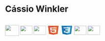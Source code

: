 <h1>Cássio Winkler</h1>



<div style="display: inline_block"><br>
 <img align="center" height="35" width="45" src="https://logodownload.org/wp-content/uploads/2019/12/totvs-logo.png">
 <img align="center" height="30" width="40" src="https://cdn.jsdelivr.net/gh/devicons/devicon/icons/microsoftsqlserver/microsoftsqlserver-plain.svg">
 <img align="center" height="30" width="40" src="https://cdn.jsdelivr.net/gh/devicons/devicon/icons/vscode/vscode-original.svg">
 <img align="center" height="30" width="40" src="https://raw.githubusercontent.com/devicons/devicon/master/icons/html5/html5-original.svg">
 <img align="center" height="30" width="40" src="https://raw.githubusercontent.com/devicons/devicon/master/icons/css3/css3-original.svg">
 <img align="center" height="30" width="40" src="https://cdn.jsdelivr.net/gh/devicons/devicon/icons/postgresql/postgresql-original.svg">
 <img align="center" height="30" width="40" src="https://cdn.jsdelivr.net/gh/devicons/devicon/icons/git/git-original.svg">
</div>
